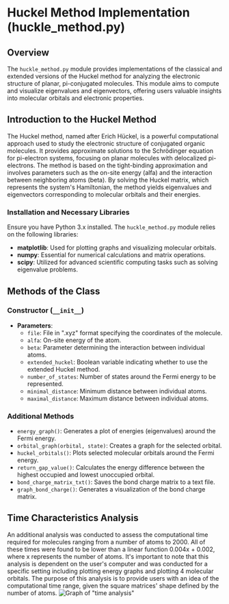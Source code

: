 # Huckel Method Implementation (huckle_method.py)

## Overview

The `huckle_method.py` module provides implementations of the classical and extended versions of the Huckel method for analyzing the electronic structure of planar, pi-conjugated molecules. This module aims to compute and visualize eigenvalues and eigenvectors, offering users valuable insights into molecular orbitals and electronic properties.

## Introduction to the Huckel Method

The Huckel method, named after Erich Hückel, is a powerful computational approach used to study the electronic structure of conjugated organic molecules. It provides approximate solutions to the Schrödinger equation for pi-electron systems, focusing on planar molecules with delocalized pi-electrons. The method is based on the tight-binding approximation and involves parameters such as the on-site energy (alfa) and the interaction between neighboring atoms (beta). By solving the Huckel matrix, which represents the system's Hamiltonian, the method yields eigenvalues and eigenvectors corresponding to molecular orbitals and their energies.


### Installation and Necessary Libraries

Ensure you have Python 3.x installed.
The `huckle_method.py` module relies on the following libraries:
- **matplotlib**: Used for plotting graphs and visualizing molecular orbitals.
- **numpy**: Essential for numerical calculations and matrix operations.
- **scipy**: Utilized for advanced scientific computing tasks such as solving eigenvalue problems.

## Methods of the Class

### Constructor (`__init__`)

- **Parameters**:
  - `file`: File in ".xyz" format specifying the coordinates of the molecule.
  - `alfa`: On-site energy of the atom.
  - `beta`: Parameter determining the interaction between individual atoms.
  - `extended_huckel`: Boolean variable indicating whether to use the extended Huckel method.
  - `number_of_states`: Number of states around the Fermi energy to be represented.
  - `minimal_distance`: Minimum distance between individual atoms.
  - `maximal_distance`: Maximum distance between individual atoms.

### Additional Methods

- `energy_graph()`: Generates a plot of energies (eigenvalues) around the Fermi energy.
- `orbital_graph(orbital, state)`: Creates a graph for the selected orbital.
- `huckel_orbitals()`: Plots selected molecular orbitals around the Fermi energy.
- `return_gap_value()`: Calculates the energy difference between the highest occupied and lowest unoccupied orbital.
- `bond_charge_matrix_txt()`: Saves the bond charge matrix to a text file.
- `graph_bond_charge()`: Generates a visualization of the bond charge matrix.

## Time Characteristics Analysis

An additional analysis was conducted to assess the computational time required for molecules ranging from a number of atoms to 2000. All of these times were found to be lower than a linear function 0.004x + 0.002, where x represents the number of atoms. It's important to note that this analysis is dependent on the user's computer and was conducted for a specific setting including plotting energy graphs and plotting 4 molecular orbitals. The purpose of this analysis is to provide users with an idea of the computational time range, given the square matrices' shape defined by the number of atoms.
![Graph of "time analysis"]((https://www.dropbox.com/scl/fi/tkj81q0vp6jjntjjvck8n/time_char.png?rlkey=voupzc0itgzooyftrucj8se7m&dl=0)https://www.dropbox.com/scl/fi/tkj81q0vp6jjntjjvck8n/time_char.png?rlkey=voupzc0itgzooyftrucj8se7m&dl=0)



